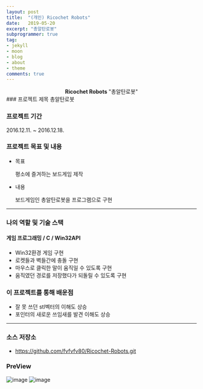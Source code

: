 ```yaml
---
layout: post
title:  "(개인) Ricochet Robots"
date:   2019-05-20
excerpt: "총알탄로봇"
subprogrammer: true
tag:
- jekyll
- moon
- blog
- about
- theme
comments: true
---
```


<center><b>Ricochet Robots</b> "총알탄로봇"</center>
### 프로젝트 제목
총알탄로봇

### 프로젝트 기간
2016.12.11. ~ 2016.12.18.

### 프로젝트 목표 및 내용
* 목표

  평소에 즐겨하는 보드게임 제작

* 내용

  보드게임인 총알탄로봇을 프로그램으로 구현   

---



### 나의 역할 및 기술 스택
#### 게임 프로그래밍 / C / Win32API
* Win32환경 게임 구현
* 로켓들과 벽들간에 충돌 구현
* 마우스로 클릭한 말이 움직일 수 있도록 구현
* 움직였던 경로를 저장했다가 되돌릴 수 있도록 구현


### 이 프로젝트를 통해 배운점
* 잘 못 쓰던 stl벡터의 이해도 상승
* 포인터의 새로운 쓰임새를 발견 이해도 상승

---

### 소스 저장소
* https://github.com/fvfvfv80/Ricochet-Robots.git

### PreView

![image](https://user-images.githubusercontent.com/18138559/72358122-68d4f980-372f-11ea-9bc9-f169f16c0b7e.png)
![image](https://user-images.githubusercontent.com/18138559/72358130-6bcfea00-372f-11ea-9541-f21d8ae2c849.png)
